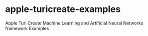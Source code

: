 # apple-turicreate-examples
Apple Turi Create Machine Learning and Artificial Neural Networks framework Examples
